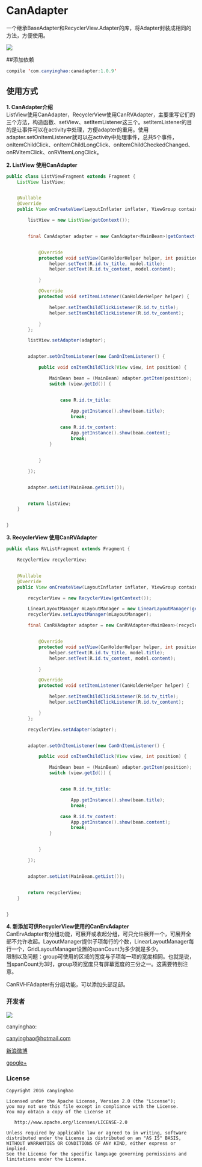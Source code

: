# CanAdapter
一个继承BaseAdapter和RecyclerView.Adapter的库，将Adapter封装成相同的方法，方便使用。




![](./pic/CanAdapter.gif)  

##添加依赖
```JAVA
compile 'com.canyinghao:canadapter:1.0.9'
```

## 使用方式 
**1. CanAdapter介绍**  
ListView使用CanAdapter，RecyclerView使用CanRVAdapter，主要重写它们的三个方法，构造函数、setView、setItemListener这三个。setItemListener的目的是让事件可以在activity中处理，方便adapter的重用。使用adapter.setOnItemListener就可以在activity中处理事件，总共5个事件，onItemChildClick、onItemChildLongClick、onItemChildCheckedChanged、onRVItemClick、onRVItemLongClick。


**2. ListView 使用CanAdapter**  
```JAVA
public class ListViewFragment extends Fragment {
    ListView listView;


    @Nullable
    @Override
    public View onCreateView(LayoutInflater inflater, ViewGroup container, Bundle savedInstanceState) {

        listView = new ListView(getContext());


        final CanAdapter adapter = new CanAdapter<MainBean>(getContext(), R.layout.item_main) {


            @Override
            protected void setView(CanHolderHelper helper, int position, MainBean model) {
                helper.setText(R.id.tv_title, model.title);
                helper.setText(R.id.tv_content, model.content);

            }

            @Override
            protected void setItemListener(CanHolderHelper helper) {

                helper.setItemChildClickListener(R.id.tv_title);
                helper.setItemChildClickListener(R.id.tv_content);

            }
        };

        listView.setAdapter(adapter);


        adapter.setOnItemListener(new CanOnItemListener() {

            public void onItemChildClick(View view, int position) {

                MainBean bean = (MainBean) adapter.getItem(position);
                switch (view.getId()) {


                    case R.id.tv_title:

                        App.getInstance().show(bean.title);
                        break;

                    case R.id.tv_content:
                        App.getInstance().show(bean.content);
                        break;
                }


            }

        });


        adapter.setList(MainBean.getList());


        return listView;
    }


}
```
**3. RecyclerView 使用CanRVAdapter**  
```JAVA
public class RVListFragment extends Fragment {

    RecyclerView recyclerView;


    @Nullable
    @Override
    public View onCreateView(LayoutInflater inflater, ViewGroup container, Bundle savedInstanceState) {

        recyclerView = new RecyclerView(getContext());

        LinearLayoutManager mLayoutManager = new LinearLayoutManager(getContext(), LinearLayoutManager.VERTICAL, false);
        recyclerView.setLayoutManager(mLayoutManager);

        final CanRVAdapter adapter = new CanRVAdapter<MainBean>(recyclerView, R.layout.item_main) {


            @Override
            protected void setView(CanHolderHelper helper, int position, MainBean model) {
                helper.setText(R.id.tv_title, model.title);
                helper.setText(R.id.tv_content, model.content);

            }

            @Override
            protected void setItemListener(CanHolderHelper helper) {

                helper.setItemChildClickListener(R.id.tv_title);
                helper.setItemChildClickListener(R.id.tv_content);

            }
        };

        recyclerView.setAdapter(adapter);


        adapter.setOnItemListener(new CanOnItemListener() {

            public void onItemChildClick(View view, int position) {

                MainBean bean = (MainBean) adapter.getItem(position);
                switch (view.getId()) {


                    case R.id.tv_title:

                        App.getInstance().show(bean.title);
                        break;

                    case R.id.tv_content:
                        App.getInstance().show(bean.content);
                        break;
                }


            }

        });


        adapter.setList(MainBean.getList());


        return recyclerView;
    }


}
```
**4. 新添加可供RecyclerView使用的CanErvAdapter**  
CanErvAdapter有分组功能，可展开或收起分组，可只允许展开一个，可展开全部不允许收起。LayoutManager提供子项每行的个数，LinearLayoutManager每行一个，GridLayoutManager设置的spanCount为多少就是多少。  
限制以及问题：group可使用的区域的宽度与子项每一项的宽度相同。也就是说，当spanCount为3时，group项的宽度只有屏幕宽度的三分之一。这需要特别注意。

CanRVHFAdapter有分组功能，可以添加头部足部。




### 开发者

![](https://avatars3.githubusercontent.com/u/12572840?v=3&s=460) 

canyinghao: 

<canyinghao@hotmail.com>  

[新浪微博](http://weibo.com/u/5670978460)

[google+](https://plus.google.com/u/0/109542533436298291853)

### License

    Copyright 2016 canyinghao

    Licensed under the Apache License, Version 2.0 (the "License");
    you may not use this file except in compliance with the License.
    You may obtain a copy of the License at

       http://www.apache.org/licenses/LICENSE-2.0

    Unless required by applicable law or agreed to in writing, software
    distributed under the License is distributed on an "AS IS" BASIS,
    WITHOUT WARRANTIES OR CONDITIONS OF ANY KIND, either express or implied.
    See the License for the specific language governing permissions and
    limitations under the License.
